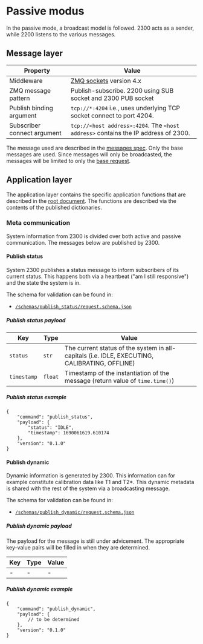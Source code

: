 # Passive modus

In the passive mode, a broadcast model is followed. 2300 acts as a sender, while 2200 listens to the various messages.

## Message layer

| Property | Value |
| --- | --- |
| Middleware | [ZMQ sockets](<https://zeromq.org>) version 4.x |
| ZMQ message pattern | Publish-subscribe. 2200 using SUB socket and 2300 PUB socket |
| Publish binding argument | `tcp://*:4204` i.e., uses underlying TCP socket connect to port 4204. |
| Subscriber connect argument | `tcp://<host address>:4204`. The `<host address>` contains the IP address of 2300. |

The message used are described in the [messages spec](../messages.md). Only the base messages are used. Since messages
will only be broadcasted, the messages will be limited to only the [base request](../messages.md#base-request).

## Application layer

The application layer contains the specific application functions that are described in the
[root document](../index.md). The functions are described via the contents of the published dictionaries.

### Meta communication

System information from 2300 is divided over both active and passive communication. The messages below are published by
2300.

#### Publish status

System 2300 publishes a status message to inform subscribers of its current status. This happens both via a heartbeat
("am I still responsive") and the state the system is in.

The schema for validation can be found in:

* [`/schemas/publish_status/request.schema.json`](../../schemas/publish_status/message.schema.json)

##### Publish status payload

| Key | Type | Value |
| --- | --- | --- |
| `status` | `str` | The current status of the system in all-capitals (i.e. IDLE, EXECUTING, CALIBRATING, OFFLINE) |
| `timestamp` | `float` | Timestamp of the instantiation of the message (return value of `time.time()`) |

##### Publish status example

```jsonc
{
    "command": "publish_status",
    "payload": {
        "status": "IDLE",
        "timestamp": 1690061619.610174
    },
    "version": "0.1.0"
}
```

#### Publish dynamic

Dynamic information is generated by 2300. This information can for example constitute calibration data like T1 and T2*.
This dynamic metadata is shared with the rest of the system via a broadcasting message.

The schema for validation can be found in:

* [`/schemas/publish_dynamic/request.schema.json`](../../schemas/publish_dynamic/message.schema.json)

##### Publish dynamic payload

The payload for the message is still under advicement. The appropriate key-value pairs will be filled in when they are
determined.

| Key | Type | Value |
| --- | --- | --- |
| - | - | - |

##### Publish dynamic example

```jsonc
{
    "command": "publish_dynamic",
    "payload": {
        // to be determined
    },
    "version": "0.1.0"
}
```
